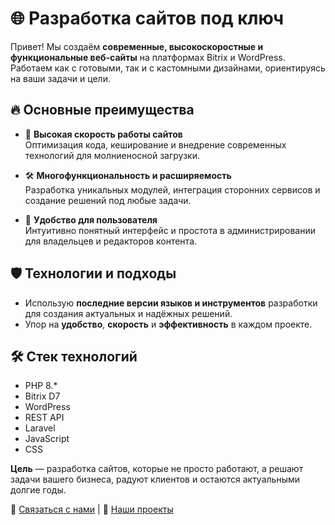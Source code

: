 # 🌐 Разработка сайтов под ключ

Привет! Мы создаём **современные, высокоскоростные и функциональные веб-сайты** на платформах Bitrix и WordPress. Работаем как с готовыми, так и с кастомными дизайнами, ориентируясь на ваши задачи и цели.

## 🔥 Основные преимущества
- 🚀 **Высокая скорость работы сайтов**  
  Оптимизация кода, кеширование и внедрение современных технологий для молниеносной загрузки.  

- 🛠️ **Многофункциональность и расширяемость**  
  Разработка уникальных модулей, интеграция сторонних сервисов и создание решений под любые задачи.  

- 🎨 **Удобство для пользователя**  
  Интуитивно понятный интерфейс и простота в администрировании для владельцев и редакторов контента.  

## 🛡️ Технологии и подходы
- Использую **последние версии языков и инструментов** разработки для создания актуальных и надёжных решений.  
- Упор на **удобство**, **скорость** и **эффективность** в каждом проекте.

## 🛠️ Стек технологий

- PHP 8.*
- Bitrix D7
- WordPress
- REST API
- Laravel
- JavaScript
- CSS

**Цель** — разработка сайтов, которые не просто работают, а решают задачи вашего бизнеса, радуют клиентов и остаются актуальными долгие годы.  

💼 [Связаться с нами](mailto:tnoob128@gmail.com) | 🌟 [Наши проекты](https://github.com/ColdRayBurn/Completed-projects/blob/main/README.md)  
